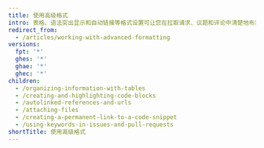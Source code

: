 ```yaml
---
title: 使用高级格式
intro: 表格、语法突出显示和自动链接等格式设置可让您在拉取请求、议题和评论中清楚地布置复杂的信息。
redirect_from:
  - /articles/working-with-advanced-formatting
versions:
  fpt: '*'
  ghes: '*'
  ghae: '*'
  ghec: '*'
children:
  - /organizing-information-with-tables
  - /creating-and-highlighting-code-blocks
  - /autolinked-references-and-urls
  - /attaching-files
  - /creating-a-permanent-link-to-a-code-snippet
  - /using-keywords-in-issues-and-pull-requests
shortTitle: 使用高级格式
---
```


